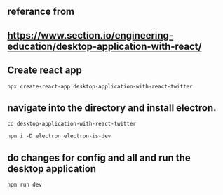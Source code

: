 ## referance from
## https://www.section.io/engineering-education/desktop-application-with-react/

## Create react app

`npx create-react-app desktop-application-with-react-twitter`

## navigate into the directory and install electron.

`cd desktop-application-with-react-twitter`

`npm i -D electron electron-is-dev`

## do changes for config and all and run the desktop application

`npm run dev`

##
